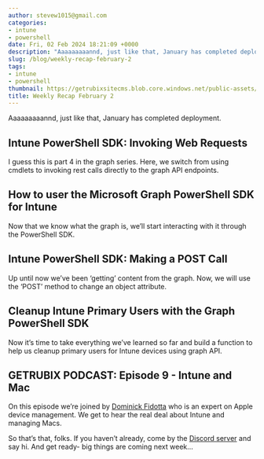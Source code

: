 ```yaml
---
author: stevew1015@gmail.com
categories:
- intune
- powershell
date: Fri, 02 Feb 2024 18:21:09 +0000
description: "Aaaaaaaaannd, just like that, January has completed deployment. Intune PowerShell SDK: Invoking Web Requests I guess this is part 4 in the graph series. Here, we switch from using cmdlets to invoking rest calls directly to the graph API endpoints. How to use the"
slug: /blog/weekly-recap-february-2
tags:
- intune
- powershell
thumbnail: https://getrubixsitecms.blob.core.windows.net/public-assets/content/v1/logo512.png
title: Weekly Recap February 2
---
```


Aaaaaaaaannd, just like that, January has completed deployment.

Intune PowerShell SDK: Invoking Web Requests
--------------------------------------------

I guess this is part 4 in the graph series. Here, we switch from using cmdlets to invoking rest calls directly to the graph API endpoints.

How to user the Microsoft Graph PowerShell SDK for Intune
---------------------------------------------------------

Now that we know what the graph is, we’ll start interacting with it through the PowerShell SDK.

Intune PowerShell SDK: Making a POST Call
-----------------------------------------

Up until now we’ve been ‘getting’ content from the graph. Now, we will use the ‘POST’ method to change an object attribute.

Cleanup Intune Primary Users with the Graph PowerShell SDK
----------------------------------------------------------

Now it’s time to take everything we’ve learned so far and build a function to help us cleanup primary users for Intune devices using graph API.

GETRUBIX PODCAST: Episode 9 - Intune and Mac
--------------------------------------------

On this episode we’re joined by [Dominick Fidotta](https://www.linkedin.com/in/dominickfidotta/) who is an expert on Apple device management. We get to hear the real deal about Intune and managing Macs.

So that’s that, folks. If you haven’t already, come by the [Discord server](https://discord.gg/getrubix) and say hi. And get ready- big things are coming next week…